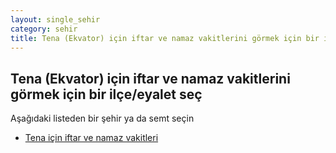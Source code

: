 ```yaml
---
layout: single_sehir
category: sehir
title: Tena (Ekvator) için iftar ve namaz vakitlerini görmek için bir ilçe/eyalet seç
---
```



## Tena (Ekvator) için iftar ve namaz vakitlerini görmek için bir ilçe/eyalet seç

Aşağıdaki listeden bir şehir ya da semt seçin


* [Tena için iftar ve namaz vakitleri](/iftar.html?sehir=Tena&ulke=Ekvator&state=Tena)
